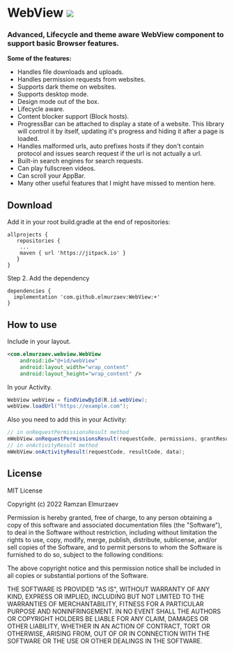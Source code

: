 # WebView [![](https://jitpack.io/v/elmurzaev/WebView.svg)](https://jitpack.io/#elmurzaev/WebView)
### Advanced, Lifecycle and theme aware WebView component to support basic Browser features. 

**Some of the features:**
- Handles file downloads and uploads.
- Handles permission requests from websites.
- Supports dark theme on websites.
- Supports desktop mode.
- Design mode out of the box.
- Lifecycle aware.
- Content blocker support (Block hosts).
- ProgressBar can be attached to display a state of a website. This library will control 
it by itself, updating it's progress and hiding it after a page is loaded.
- Handles malformed urls, auto prefixes hosts if they don't contain protocol and issues search 
request if the url is not actually a url.
- Built-in search engines for search requests.
- Can play fullscreen videos.
- Can scroll your AppBar.
- Many other useful features that I might have missed to mention here.

## Download

Add it in your root build.gradle at the end of repositories:

```Gradle
allprojects {
   repositories {
    ...
    maven { url 'https://jitpack.io' }
   }
}
```
Step 2. Add the dependency
```Gradle
dependencies {
  implementation 'com.github.elmurzaev:WebView:+'
}
```

## How to use

Include in your layout.
```xml
<com.elmurzaev.webview.WebView 
    android:id="@+id/webView"
    android:layout_width="wrap_content"
    android:layout_height="wrap_content" />
```
In your Activity.
```java
WebView webView = findViewById(R.id.webView);
webView.loadUrl("https://example.com");
```
Also you need to add this in your Activity:
```java
// in onRequestPermissionsResult method
mWebView.onRequestPermissionsResult(requestCode, permissions, grantResults);
// in onActivityResult method
mWebView.onActivityResult(requestCode, resultCode, data);
```

## License
MIT License

Copyright (c) 2022 Ramzan Elmurzaev

Permission is hereby granted, free of charge, to any person obtaining a copy
of this software and associated documentation files (the "Software"), to deal
in the Software without restriction, including without limitation the rights
to use, copy, modify, merge, publish, distribute, sublicense, and/or sell
copies of the Software, and to permit persons to whom the Software is
furnished to do so, subject to the following conditions:

The above copyright notice and this permission notice shall be included in all
copies or substantial portions of the Software.

THE SOFTWARE IS PROVIDED "AS IS", WITHOUT WARRANTY OF ANY KIND, EXPRESS OR
IMPLIED, INCLUDING BUT NOT LIMITED TO THE WARRANTIES OF MERCHANTABILITY,
FITNESS FOR A PARTICULAR PURPOSE AND NONINFRINGEMENT. IN NO EVENT SHALL THE
AUTHORS OR COPYRIGHT HOLDERS BE LIABLE FOR ANY CLAIM, DAMAGES OR OTHER
LIABILITY, WHETHER IN AN ACTION OF CONTRACT, TORT OR OTHERWISE, ARISING FROM,
OUT OF OR IN CONNECTION WITH THE SOFTWARE OR THE USE OR OTHER DEALINGS IN THE
SOFTWARE.
